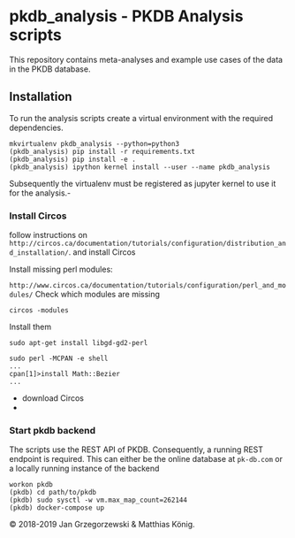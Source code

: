 # pkdb_analysis - PKDB Analysis scripts
This repository contains meta-analyses and example use cases of the data in the PKDB database.

## Installation
To run the analysis scripts create a virtual environment with the required dependencies.
```
mkvirtualenv pkdb_analysis --python=python3
(pkdb_analysis) pip install -r requirements.txt
(pkdb_analysis) pip install -e .
(pkdb_analysis) ipython kernel install --user --name pkdb_analysis
```
Subsequently the virtualenv must be registered as jupyter kernel to use it for the analysis.-

### Install Circos
follow instructions on 
`http://circos.ca/documentation/tutorials/configuration/distribution_and_installation/`.
and install Circos 
 
Install missing perl modules:

`http://www.circos.ca/documentation/tutorials/configuration/perl_and_modules/`
Check which modules are missing
```
circos -modules
```
Install them
```
sudo apt-get install libgd-gd2-perl

```
```
sudo perl -MCPAN -e shell
...
cpan[1]>install Math::Bezier
...
```

- download Circos
-

### Start pkdb backend
The scripts use the REST API of PKDB. Consequently, a running REST endpoint is required.
This can either be the online database at `pk-db.com` or a locally running instance of 
the backend
```
workon pkdb
(pkdb) cd path/to/pkdb
(pkdb) sudo sysctl -w vm.max_map_count=262144
(pkdb) docker-compose up 
```

&copy; 2018-2019 Jan Grzegorzewski & Matthias König.
